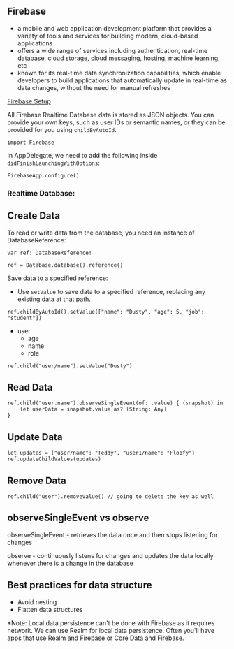 ## Firebase

- a mobile and web application development platform that provides a variety of tools and services for building modern, cloud-based applications
- offers a wide range of services including authentication, real-time database, cloud storage, cloud messaging, hosting, machine learning, etc
- known for its real-time data synchronization capabilities, which enable developers to build applications that automatically update in real-time as data changes, without the need for manual refreshes


[Firebase Setup](https://firebase.google.com/docs/ios/setup)

All Firebase Realtime Database data is stored as JSON objects. You can provide your own keys, such as user IDs or semantic names, or they can be provided for you using `childByAutoId`.

```
import Firebase
```

In AppDelegate, we need to add the following inside `didFinishLaunchingWithOptions`:

```
FirebaseApp.configure()
```

### Realtime Database: 

## Create Data 

To read or write data from the database, you need an instance of DatabaseReference:

```
var ref: DatabaseReference!

ref = Database.database().reference()
```

Save data to a specified reference:
- Use `setValue` to save data to a specified reference, replacing any existing data at that path. 

```
ref.childByAutoId().setValue(["name": "Dusty", "age": 5, "job": "student"])
```

- user
   - age
   - name
   - role

```
ref.child("user/name").setValue("Dusty")
```

## Read Data 

```
ref.child("user.name").observeSingleEvent(of: .value) { (snapshot) in
    let userData = snapshot.value as? [String: Any]
}
```

## Update Data 

```
let updates = ["user/name": "Teddy", "user1/name": "Floofy"]
ref.updateChildValues(updates)
```

## Remove Data

```
ref.child("user").removeValue() // going to delete the key as well
```

## observeSingleEvent vs observe

observeSingleEvent - retrieves the data once and then stops listening for changes

observe - continuously listens for changes and updates the data locally whenever there is a change in the database

## Best practices for data structure

- Avoid nesting
- Flatten data structures

*Note: Local data persistence can't be done with Firebase as it requires network. We can use Realm for local data persistence. Often you'll have apps that use Realm and Firebase or Core Data and Firebase.
